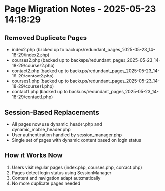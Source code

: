 # Page Migration Notes - 2025-05-23 14:18:29

## Removed Duplicate Pages
- index2.php (backed up to backups/redundant_pages_2025-05-23_14-18-29/index2.php)
- courses2.php (backed up to backups/redundant_pages_2025-05-23_14-18-29/courses2.php)
- contact2.php (backed up to backups/redundant_pages_2025-05-23_14-18-29/contact2.php)
- courses1.php (backed up to backups/redundant_pages_2025-05-23_14-18-29/courses1.php)
- contact1.php (backed up to backups/redundant_pages_2025-05-23_14-18-29/contact1.php)

## Session-Based Replacements
- All pages now use dynamic_header.php and dynamic_mobile_header.php
- User authentication handled by session_manager.php
- Single set of pages with dynamic content based on login status

## How it Works Now
1. Users visit regular pages (index.php, courses.php, contact.php)
2. Pages detect login status using SessionManager
3. Content and navigation adapt automatically
4. No more duplicate pages needed
